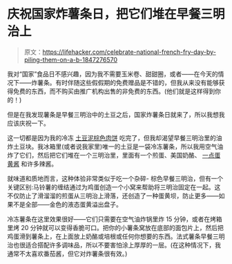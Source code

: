 # 庆祝国家炸薯条日，把它们堆在早餐三明治上

> 原文：<https://lifehacker.com/celebrate-national-french-fry-day-by-piling-them-on-a-b-1847276570>

我对“国家”食品日不感兴趣，因为我不需要玉米卷、甜甜圈，或者——在今天的情况下——炸薯条。有时伴随这些假假期的免费赠品是不错的，但我从来没有能够获得免费的东西，而不购买由推广机构出售的非免费的东西。(他们就是这样得到你的！)



但是在我发现薯条是早餐三明治中的土豆之后，国家炸薯条日就来了，所以我想我应该庆祝一下。

这一切都是因为我的冷冻 [土豆泥棕色肉饼](https://lifehacker.com/put-hash-browns-inside-your-breakfast-sandwich-1843731822) 吃完了，但我却渴望早餐三明治里的油炸土豆块。我冰箱里(或者说我家里)唯一的土豆是一袋冷冻薯条，所以我用空气油炸了它们，然后把它们堆在一个三明治里，里面有一个煎蛋、美国奶酪、 [一点蛋黄酱](https://lifehacker.com/celebrate-national-sandwich-day-by-putting-mayo-on-your-1845555804) 和许多辣酱。

就味道和质地而言，这种体验非常类似于吃一个杂碎- 棕色早餐三明治，但有一个关键区别:马铃薯的缠结通过为鸡蛋创造一个小窝来帮助将三明治固定在一起。这不仅防止了滑溜溜的煎蛋从三明治上滑落，还创造了一种蛋黄坝，防止更多——如果不是全部——金色的液态蛋黄溢出盘子。

冷冻薯条在这里效果很好——它们只需要在空气油炸锅里炸 15 分钟，或者在烤箱里烤 20 分钟就可以变得香脆可口。把你的小薯条窝放在底部的面包片上，然后把鸡蛋滑到薯条上，在上面放上奶酪或培根或任何你想要的东西。法式薯条早餐三明治也很适合搭配许多调味品，所以不要害怕涂上厚厚的一层。(在这种情况下，我通常不太喜欢番茄酱，但它对炸薯条很有效。)